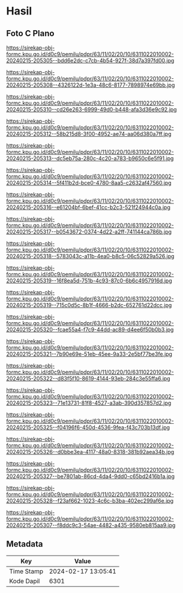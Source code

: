 # Hasil

## Foto C Plano

https://sirekap-obj-formc.kpu.go.id/d0c9/pemilu/pdpr/63/11/02/20/10/6311022010002-20240215-205305--bdd6e2dc-c7cb-4b54-927f-38d7a397fd00.jpg

https://sirekap-obj-formc.kpu.go.id/d0c9/pemilu/pdpr/63/11/02/20/10/6311022010002-20240215-205308--4326122d-1e3a-48c6-8177-7898974e69bb.jpg

https://sirekap-obj-formc.kpu.go.id/d0c9/pemilu/pdpr/63/11/02/20/10/6311022010002-20240215-205310--cd26e263-6999-49d0-b448-afa3d36e9c92.jpg

https://sirekap-obj-formc.kpu.go.id/d0c9/pemilu/pdpr/63/11/02/20/10/6311022010002-20240215-205312--58b215d8-3f00-4952-ae74-aa06d380a7ff.jpg

https://sirekap-obj-formc.kpu.go.id/d0c9/pemilu/pdpr/63/11/02/20/10/6311022010002-20240215-205313--dc5eb75a-280c-4c20-a783-b9650c6e5f91.jpg

https://sirekap-obj-formc.kpu.go.id/d0c9/pemilu/pdpr/63/11/02/20/10/6311022010002-20240215-205314--5f411b2d-bce0-4780-8aa5-c2632af47560.jpg

https://sirekap-obj-formc.kpu.go.id/d0c9/pemilu/pdpr/63/11/02/20/10/6311022010002-20240215-205316--e61204bf-6bef-41cc-b2c3-521f24944c0a.jpg

https://sirekap-obj-formc.kpu.go.id/d0c9/pemilu/pdpr/63/11/02/20/10/6311022010002-20240215-205317--b0543672-0374-4d22-a2ff-741144ca786b.jpg

https://sirekap-obj-formc.kpu.go.id/d0c9/pemilu/pdpr/63/11/02/20/10/6311022010002-20240215-205318--5783043c-a11b-4ea0-b8c5-06c52829a526.jpg

https://sirekap-obj-formc.kpu.go.id/d0c9/pemilu/pdpr/63/11/02/20/10/6311022010002-20240215-205319--16f8ea5d-751b-4c93-87c0-6b6c4957916d.jpg

https://sirekap-obj-formc.kpu.go.id/d0c9/pemilu/pdpr/63/11/02/20/10/6311022010002-20240215-205319--715c0d5c-8b1f-4666-b2dc-652761d22dcc.jpg

https://sirekap-obj-formc.kpu.go.id/d0c9/pemilu/pdpr/63/11/02/20/10/6311022010002-20240215-205320--fcae55a4-f7c9-44dd-ac89-d4ee6f50b0b3.jpg

https://sirekap-obj-formc.kpu.go.id/d0c9/pemilu/pdpr/63/11/02/20/10/6311022010002-20240215-205321--7b90e69e-51eb-45ee-9a33-2e5bf77be3fe.jpg

https://sirekap-obj-formc.kpu.go.id/d0c9/pemilu/pdpr/63/11/02/20/10/6311022010002-20240215-205322--d83f5f10-8619-4144-93eb-284c3e55ffa6.jpg

https://sirekap-obj-formc.kpu.go.id/d0c9/pemilu/pdpr/63/11/02/20/10/6311022010002-20240215-205323--71e13731-81f8-4527-a3ab-390d357857d2.jpg

https://sirekap-obj-formc.kpu.go.id/d0c9/pemilu/pdpr/63/11/02/20/10/6311022010002-20240215-205325--f04196f6-450d-4536-9fea-f43c703b13df.jpg

https://sirekap-obj-formc.kpu.go.id/d0c9/pemilu/pdpr/63/11/02/20/10/6311022010002-20240215-205326--d0bbe3ea-4117-48a0-8318-381b92aea34b.jpg

https://sirekap-obj-formc.kpu.go.id/d0c9/pemilu/pdpr/63/11/02/20/10/6311022010002-20240215-205327--be7801ab-86cd-4da4-9dd0-c65bd2416b1a.jpg

https://sirekap-obj-formc.kpu.go.id/d0c9/pemilu/pdpr/63/11/02/20/10/6311022010002-20240215-205328--f23af662-1023-4c6c-b3ba-402ec299af6e.jpg

https://sirekap-obj-formc.kpu.go.id/d0c9/pemilu/pdpr/63/11/02/20/10/6311022010002-20240215-205307--f8ddc9c3-54ae-4482-a435-9580eb815aa9.jpg


## Metadata

| Key        | Value               |
| ---------- | ------------------- |
| Time Stamp | 2024-02-17 13:05:41 |
| Kode Dapil | 6301                |



